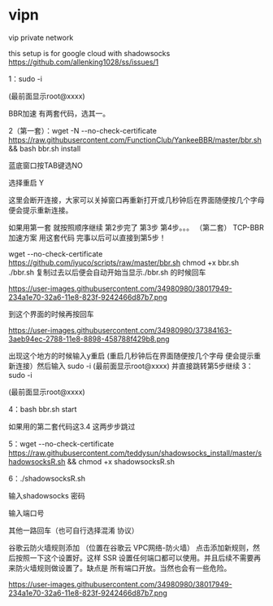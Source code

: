 # vipn
vip private network

this setup is for google cloud with shadowsocks
https://github.com/allenking1028/ss/issues/1

1：sudo -i

(最前面显示root@xxxx)

BBR加速 有两套代码，选其一。

2（第一套）：wget -N --no-check-certificate https://raw.githubusercontent.com/FunctionClub/YankeeBBR/master/bbr.sh && bash bbr.sh install

蓝底窗口按TAB键选NO

选择重启 Y

这里会断开连接，大家可以关掉窗口再重新打开或几秒钟后在界面随便按几个字母 便会提示重新连接。

如果用第一套 就按照顺序继续 第2步完了 第3步 第4步。。。
（第二套） TCP-BBR加速方案 用这套代码 完事以后可以直接到第5步！

wget --no-check-certificate https://github.com/iyuco/scripts/raw/master/bbr.sh
chmod +x bbr.sh
./bbr.sh
复制过去以后便会自动开始当显示./bbr.sh 的时候回车

https://user-images.githubusercontent.com/34980980/38017949-234a1e70-32a6-11e8-823f-9242466d87b7.png

到这个界面的时候再按回车

https://user-images.githubusercontent.com/34980980/37384163-3aeb94ec-2788-11e8-8898-458788f429b8.png

出现这个地方的时候输入y重启 (重启几秒钟后在界面随便按几个字母 便会提示重新连接）然后输入
sudo -i
(最前面显示root@xxxx)
并直接跳转第5步继续
3：sudo -i

(最前面显示root@xxxx)

4：bash bbr.sh start

如果用的第二套代码这3.4 这两步步跳过

5：wget --no-check-certificate https://raw.githubusercontent.com/teddysun/shadowsocks_install/master/shadowsocksR.sh && chmod +x shadowsocksR.sh

6：./shadowsocksR.sh

输入shadowsocks 密码

输入端口号

其他一路回车（也可自行选择混淆 协议）

谷歌云防火墙规则添加 （位置在谷歌云 VPC网络-防火墙）
点击添加新规则，然后按照一下这个设置好。这样 SSR 设置任何端口都可以使用。并且后续不需要再来防火墙规则做设置了。缺点是 所有端口开放。当然也会有一些危险。

https://user-images.githubusercontent.com/34980980/38017949-234a1e70-32a6-11e8-823f-9242466d87b7.png
